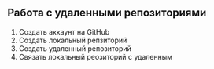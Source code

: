 ## Работа с удаленными репозиториями

1. Создать аккаунт на GitHub
2. Создать локальный репзиторий
3. Создать удаленный репозиторий
4. Связать локальный реозиторий с удаленным
